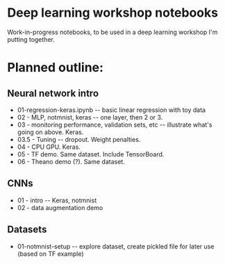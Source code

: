 # Deep learning workshop notebooks

Work-in-progress notebooks, to be used in a deep learning workshop I'm putting together.

# Planned outline:

## Neural network intro

- 01-regression-keras.ipynb -- basic linear regression with toy data
- 02 - MLP, notmnist, keras -- one layer, then 2 or 3.
- 03 - monitoring performance, validation sets, etc -- illustrate what's going on above. Keras.
- 03.5 - Tuning -- dropout. Weight penalties.
- 04 - CPU GPU. Keras.
- 05 - TF demo. Same dataset. Include TensorBoard.
- 06 - Theano demo (?). Same dataset.

## CNNs

- 01 - intro -- Keras, notmnist
- 02 - data augmentation demo

## Datasets

- 01-notmnist-setup -- explore dataset, create pickled file for later use (based on TF example)

